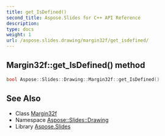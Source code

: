 ```yaml
---
title: get_IsDefined()
second_title: Aspose.Slides for C++ API Reference
description: 
type: docs
weight: 1
url: /aspose.slides.drawing/margin32f/get_isdefined/
---
```

## Margin32f::get_IsDefined() method




```cpp
bool Aspose::Slides::Drawing::Margin32f::get_IsDefined()
```

## See Also

* Class [Margin32f](../)
* Namespace [Aspose::Slides::Drawing](../../)
* Library [Aspose.Slides](../../../)